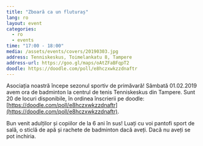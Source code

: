 ```yaml
---
title: "Zboară ca un fluturaș"
lang: ro
layout: event
categories:
  - ro
  - events
time: "17:00 - 18:00"
media: /assets/events/covers/20190303.jpg
address: Tenniskeskus, Toimelankatu 8, Tampere
address-url: https://goo.gl/maps/oAtZFaBFqpT2
doodle: https://doodle.com/poll/e8hczxwkzzdnaftr
---
```


Asociația noastră începe sezonul sportiv de primăvară! Sâmbată 01.02.2019 avem ora de badminton la centrul de tenis Tenniskeskus din Tampere. Sunt 20 de locuri disponibile, în ordinea înscrierii pe doodle:
[https://doodle.com/poll/e8hczxwkzzdnaftr](https://doodle.com/poll/e8hczxwkzzdnaftr).

Bun venit adulților și copiilor de la 6 ani în sus! Luați cu voi pantofi sport de sală, o sticlă de apă și rachete de badminton dacă aveți. Dacă nu aveți se pot inchiria.
